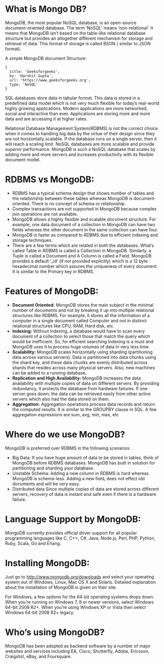 # What is Mongo DB?

MongoDB, the most popular NoSQL database, is an open-source document-oriented database. The term ‘NoSQL’ means ‘non-relational’. It means that MongoDB isn’t based on the table-like relational database structure but provides an altogether different mechanism for storage and retrieval of data. This format of storage is called BSON ( similar to JSON format).

A simple MongoDB document Structure:
```
{
  title: 'Geeksforgeeks',
  by: 'Harshit Gupta',
  url: 'https://www.geeksforgeeks.org',
  type: 'NoSQL'
} 
```
SQL databases store data in tabular format. This data is stored in a predefined data model which is not very much flexible for today’s real-world highly growing applications. Modern applications are more networked, social and interactive than ever. Applications are storing more and more data and are accessing it at higher rates.

Relational Database Management System(RDBMS) is not the correct choice when it comes to handling big data by the virtue of their design since they are not horizontally scalable. If the database runs on a single server, then it will reach a scaling limit. NoSQL databases are more scalable and provide superior performance. MongoDB is such a NoSQL database that scales by adding more and more servers and increases productivity with its flexible document model.

#  RDBMS vs MongoDB:


 -   RDBMS has a typical schema design that shows number of tables and the relationship between these tables whereas MongoDB is document-oriented. There is no concept of schema or relationship.
 -   Complex transactions are not supported in MongoDB because complex join operations are not available.
 -   MongoDB allows a highly flexible and scalable document structure. For example, one data document of a collection in MongoDB can have two fields whereas the other document in the same collection can have four.
 -   MongoDB is faster as compared to RDBMS due to efficient indexing and storage techniques.
 -   There are a few terms which are related in both the databases. What’s called Table in RDBMS is called a Collection in MongoDB. Similarly, a Tuple is called a Document and A Column is called a Field. MongoDB provides a default ‘_id’ (if not provided explicitly) which is a 12 byte hexadecimal number which assures the uniqueness of every document. It is similar to the Primary key in RDBMS.

# Features of MongoDB:

  - **Document Oriented:** MongoDB stores the main subject in the minimal number of documents and not by breaking it up into multiple relational structures like RDBMS. For example, it stores all the information of a computer in a single document called Computer and not in distinct relational structures like CPU, RAM, Hard disk, etc.
  - **Indexing:** Without indexing, a database would have to scan every document of a collection to select those that match the query which would be inefficient. So, for efficient searching Indexing is a must and MongoDB uses it to process huge volumes of data in very less time.
  - **Scalability:** MongoDB scales horizontally using sharding (partitioning data across various servers). Data is partitioned into data chunks using the shard key, and these data chunks are evenly distributed across shards that resides across many physical servers. Also, new machines can be added to a running database.
  - **Replication and High Availability:** MongoDB increases the data availability with multiple copies of data on different servers. By providing redundancy, it protects the database from hardware failures. If one server goes down, the data can be retrieved easily from other active servers which  also had the data stored on  them.
  - **Aggregation:** Aggregation operations process data records and return the computed results. It is similar to the GROUPBY clause in SQL. A few aggregation expressions are sum, avg, min, max, etc


# Where do we use MongoDB?

MongoDB is preferred over RDBMS in the following scenarios:

  -  Big Data: If you have huge amount of data to be stored in tables, think of MongoDB before RDBMS databases. MongoDB has built in solution for partitioning and sharding your database.
  -  Unstable Schema: Adding a new column in RDBMS is hard whereas MongoDB is schema-less. Adding a new field, does not effect old documents and will be very easy.
  -  Distributed data Since multiple copies of data  are stored across different servers, recovery of data is instant and safe even if there is a hardware failure.

# Language Support by MongoDB:

MongoDB currently provides official driver support for all popular programming languages like C, C++, C#, Java, Node.js, Perl, PHP, Python, Ruby, Scala, Go and Erlang.

# Installing MongoDB:

Just go to http://www.mongodb.org/downloads and select your operating system out of Windows, Linux, Mac OS X and Solaris. Detailed explanation about the installation of MongoDB is given on their site.

For Windows, a few options for the 64-bit operating systems drops down. When you’re running on Windows 7, 8 or newer versions, select Windows 64-bit 2008 R2+. When you’re using Windows XP or Vista then select Windows 64-bit 2008 R2+ legacy.


# Who’s using MongoDB?

MongoDB has been adopted as backend software by a number of major websites and services including EA, Cisco, Shutterfly, Adobe, Ericsson, Craigslist, eBay, and Foursquare.
